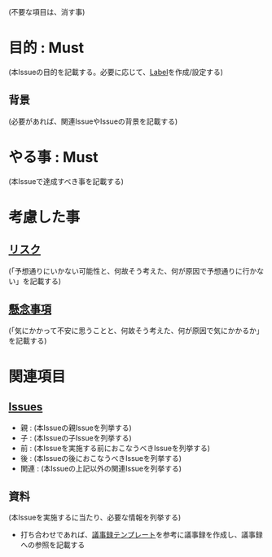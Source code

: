 (不要な項目は、消す事)

# 目的 : Must
(本Issueの目的を記載する。必要に応じて、[Label](../labels)を作成/設定する)

## 背景
(必要があれば、関連IssueやIssueの背景を記載する)

# やる事 : Must
(本Issueで達成すべき事を記載する)

# 考慮した事
## [リスク](https://kotobank.jp/word/%E3%83%AA%E3%82%B9%E3%82%AF-183705)
(「予想通りにいかない可能性と、何故そう考えた、何が原因で予想通りに行かない」を記載する)

## [懸念事項](https://kotobank.jp/word/%E6%87%B8%E5%BF%B5-490895)
(「気にかかって不安に思うことと、何故そう考えた、何が原因で気にかかるか」を記載する)

# 関連項目
## [Issues](../issues)
* 親   : (本Issueの親Issueを列挙する)
* 子   : (本Issueの子Issueを列挙する)
* 前   : (本Issueを実施する前におこなうべきIssueを列挙する)
* 後   : (本Issueの後におこなうべきIssueを列挙する)
* 関連 : (本Issueの上記以外の関連Issueを列挙する)

## 資料
(本Issueを実施するに当たり、必要な情報を列挙する)

* 打ち合わせであれば、[議事録テンプレート](../wiki/MeetingMinutes_Template)を参考に議事録を作成し、議事録への参照を記載する
